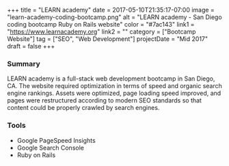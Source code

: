 +++
title = "LEARN academy"
date = 2017-05-10T21:35:17-07:00
image = "learn-academy-coding-bootcamp.png"
alt = "LEARN academy - San Diego coding bootcamp Ruby on Rails website"
color = "#7ac143"
link1 = "https://www.learnacademy.org"
link2 = ""
category = ["Bootcamp Website"]
tag = ["SEO", "Web Development"]
projectDate = "Mid 2017"
draft = false
+++

### Summary
LEARN academy is a full-stack web development bootcamp in San Diego, CA. The website required optimization in terms of speed and organic search engine rankings. Assets were optimized, page loading speed improved, and pages were restructured according to modern SEO standards so that content could be properly crawled by search engines.

### Tools
- Google PageSpeed Insights
- Google Search Console
- Ruby on Rails
